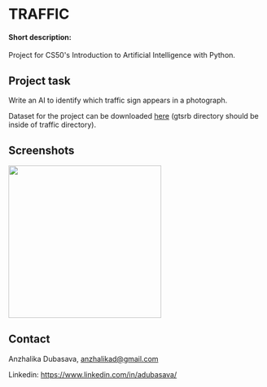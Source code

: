 ﻿# TRAFFIC
#### Short description:
Project for CS50's Introduction to Artificial Intelligence with Python.

## Project task

Write an AI to identify which traffic sign appears in a photograph.

Dataset for the project can be downloaded [here](https://cdn.cs50.net/ai/2023/x/projects/5/gtsrb.zip) (gtsrb directory should be inside of traffic directory).

## Screenshots
<img src="https://github.com/adubasava/traffic/assets/146720159/64d9365b-ac95-40c1-9df0-0c489388625e" width="300">

## Contact
Anzhalika Dubasava, anzhalikad@gmail.com

Linkedin: https://www.linkedin.com/in/adubasava/
